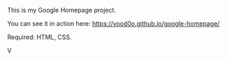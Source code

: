 This is my Google Homepage project.

You can see it in action here: https://vood0o.github.io/google-homepage/

Required: HTML, CSS.

V
